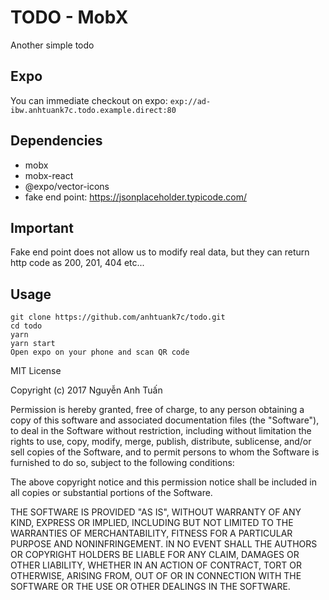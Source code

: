 # TODO - MobX

Another simple todo

## Expo
  You can immediate checkout on expo: `exp://ad-ibw.anhtuank7c.todo.example.direct:80`

## Dependencies
- mobx
- mobx-react
- @expo/vector-icons
- fake end point: https://jsonplaceholder.typicode.com/

## Important

Fake end point does not allow us to modify real data, but they can return http code as 200, 201, 404 etc...

## Usage

```
git clone https://github.com/anhtuank7c/todo.git
cd todo
yarn
yarn start
Open expo on your phone and scan QR code
```


MIT License

Copyright (c) 2017 Nguyễn Anh Tuấn

Permission is hereby granted, free of charge, to any person obtaining a copy
of this software and associated documentation files (the "Software"), to deal
in the Software without restriction, including without limitation the rights
to use, copy, modify, merge, publish, distribute, sublicense, and/or sell
copies of the Software, and to permit persons to whom the Software is
furnished to do so, subject to the following conditions:

The above copyright notice and this permission notice shall be included in all
copies or substantial portions of the Software.

THE SOFTWARE IS PROVIDED "AS IS", WITHOUT WARRANTY OF ANY KIND, EXPRESS OR
IMPLIED, INCLUDING BUT NOT LIMITED TO THE WARRANTIES OF MERCHANTABILITY,
FITNESS FOR A PARTICULAR PURPOSE AND NONINFRINGEMENT. IN NO EVENT SHALL THE
AUTHORS OR COPYRIGHT HOLDERS BE LIABLE FOR ANY CLAIM, DAMAGES OR OTHER
LIABILITY, WHETHER IN AN ACTION OF CONTRACT, TORT OR OTHERWISE, ARISING FROM,
OUT OF OR IN CONNECTION WITH THE SOFTWARE OR THE USE OR OTHER DEALINGS IN THE
SOFTWARE.